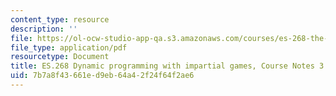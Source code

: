 ```yaml
---
content_type: resource
description: ''
file: https://ol-ocw-studio-app-qa.s3.amazonaws.com/courses/es-268-the-mathematics-in-toys-and-games-spring-2010/7b7a8f43661ed9eb64a42f24f64f2ae6_MITES_268S10_Ses3_dynamic.pdf
file_type: application/pdf
resourcetype: Document
title: ES.268 Dynamic programming with impartial games, Course Notes 3
uid: 7b7a8f43-661e-d9eb-64a4-2f24f64f2ae6
---
```

